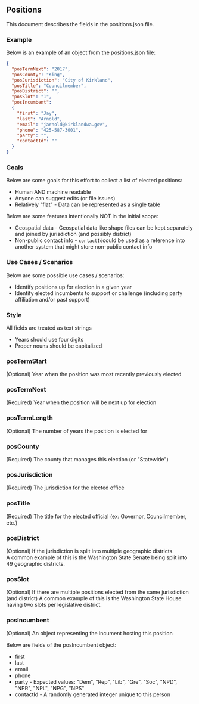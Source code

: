 ## Positions
This document describes the fields in the positions.json file.

### Example
Below is an example of an object from the positions.json file:
``` JSON
{
  "posTermNext": "2017",
  "posCounty": "King",
  "posJurisdiction": "City of Kirkland",
  "posTitle": "Councilmember",
  "posDistrict": "",
  "posSlot": "1",
  "posIncumbent": 
  {
    "first": "Jay",
    "last": "Arnold",
    "email": "jarnold@kirklandwa.gov",
    "phone": "425-587-3001",
    "party": "",
    "contactId": ""
  }
}
```

### Goals
Below are some goals for this effort to collect a list of elected positions:
* Human AND machine readable
* Anyone can suggest edits (or file issues)
* Relatively "flat" - Data can be represented as a single table

Below are some features intentionally NOT in the initial scope:
* Geospatial data - Geospatial data like shape files can be kept separately and joined by jurisdiction (and possibly district)
* Non-public contact info - `contactId`could be used as a reference into another system that might store non-public contact info

### Use Cases / Scenarios
Below are some possible use cases / scenarios:
* Identify positions up for election in a given year
* Identify elected incumbents to support or challenge (including party affiliation and/or past support)

### Style
All fields are treated as text strings
* Years should use four digits
* Proper nouns should be capitalized

### posTermStart
(Optional) Year when the position was most recently previously elected

### posTermNext
(Required) Year when the position will be next up for election

### posTermLength
(Optional) The number of years the position is elected for

### posCounty
(Required) The county that manages this election (or "Statewide")

### posJurisdiction
(Required) The jurisdiction for the elected office

### posTitle
(Required) The title for the elected official (ex: Governor, Councilmember, etc.)

### posDistrict
(Optional) If the jurisdiction is split into multiple geographic districts.  
A common example of this is the Washington State Senate being split into 49 geographic districts.

### posSlot
(Optional) If there are multiple positions elected from the same jurisdiction (and district)
A common example of this is the Washington State House having two slots per legislative district.

### posIncumbent
(Optional) An object representing the incument hosting this position

Below are fields of the posIncumbent object:
* first
* last
* email
* phone
* party - Expected values: "Dem", "Rep", "Lib", "Gre", "Soc", "NPD", "NPR", "NPL", "NPG", "NPS"
* contactId - A randomly generated integer unique to this person
